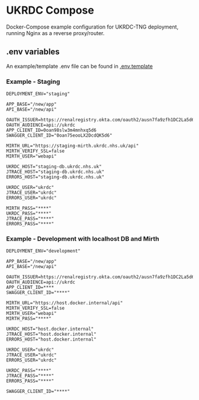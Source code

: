 # UKRDC Compose

Docker-Compose example configuration for UKRDC-TNG deployment, running Nginx as a reverse proxy/router.

## .env variables

An example/template .env file can be found in [.env.template](./.env.template)

### Example - Staging

```none
DEPLOYMENT_ENV="staging"

APP_BASE="/new/app"
API_BASE="/new/api"

OAUTH_ISSUER=https://renalregistry.okta.com/oauth2/ausn7fa9zfh1DC2La5d6
OAUTH_AUDIENCE=api://ukrdc
APP_CLIENT_ID=0oan98slw3m4mnhxq5d6
SWAGGER_CLIENT_ID="0oan75eooLX2DcdQK5d6"

MIRTH_URL="https://staging-mirth.ukrdc.nhs.uk/api"
MIRTH_VERIFY_SSL=false
MIRTH_USER="webapi"

UKRDC_HOST="staging-db.ukrdc.nhs.uk"
JTRACE_HOST="staging-db.ukrdc.nhs.uk"
ERRORS_HOST="staging-db.ukrdc.nhs.uk"

UKRDC_USER="ukrdc"
JTRACE_USER="ukrdc"
ERRORS_USER="ukrdc"

MIRTH_PASS="****"
UKRDC_PASS="****"
JTRACE_PASS="****"
ERRORS_PASS="****"

```

### Example - Development with localhost DB and Mirth

```none
DEPLOYMENT_ENV="development"

APP_BASE="/new/app"
API_BASE="/new/api"

OAUTH_ISSUER=https://renalregistry.okta.com/oauth2/ausn7fa9zfh1DC2La5d6
OAUTH_AUDIENCE=api://ukrdc
APP_CLIENT_ID=****
SWAGGER_CLIENT_ID="****"

MIRTH_URL="https://host.docker.internal/api"
MIRTH_VERIFY_SSL=false
MIRTH_USER="webapi"
MIRTH_PASS="****"

UKRDC_HOST="host.docker.internal"
JTRACE_HOST="host.docker.internal"
ERRORS_HOST="host.docker.internal"

UKRDC_USER="ukrdc"
JTRACE_USER="ukrdc"
ERRORS_USER="ukrdc"

UKRDC_PASS="****"
JTRACE_PASS="****"
ERRORS_PASS="****"

SWAGGER_CLIENT_ID="****"

```
